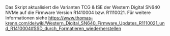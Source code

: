 Das Skript aktualisiert die Varianten TCG & ISE der Western Digital SN640 NVMe auf die Firmware Version R1410004 bzw. R1110021. 
Für weitere Informationen siehe https://www.thomas-krenn.com/de/wiki/Western_Digital_SN640_Firmware_Updates_R1110021_und_R1410004#SSD_durch_Formatieren_wiederherstellen
